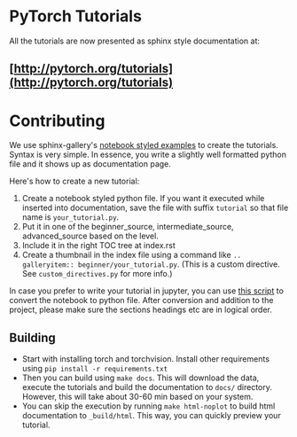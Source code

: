 # PyTorch Tutorials


All the tutorials are now presented as sphinx style documentation at:

## [http://pytorch.org/tutorials](http://pytorch.org/tutorials)



# Contributing

We use sphinx-gallery's [notebook styled examples](https://sphinx-gallery.readthedocs.io/en/latest/tutorials/plot_notebook.html#sphx-glr-tutorials-plot-notebook-py) to create the tutorials. Syntax is very simple. In essence, you write a slightly well formatted python file and it shows up as documentation page.

Here's how to create a new tutorial:
1. Create a notebook styled python file. If you want it executed while inserted into documentation, save the file with suffix `tutorial` so that file name is `your_tutorial.py`.
2. Put it in one of the beginner_source, intermediate_source, advanced_source based on the level.
2. Include it in the right TOC tree at index.rst
3. Create a thumbnail in the index file using a command like `.. galleryitem:: beginner/your_tutorial.py`. (This is a custom directive. See `custom_directives.py` for more info.) 

In case you prefer to write your tutorial in jupyter, you can use [this script](https://gist.github.com/chsasank/7218ca16f8d022e02a9c0deb94a310fe) to convert the notebook to python file. After conversion and addition to the project, please make sure the sections headings etc are in logical order.

## Building

- Start with installing torch and torchvision. Install other requirements using `pip install -r requirements.txt`
- Then you can build using `make docs`. This will download the data, execute the tutorials and build the documentation to `docs/` directory. However, this will take about 30-60 min based on your system. 
- You can skip the execution by running `make html-noplot` to build html documentation to `_build/html`. This way, you can quickly preview your tutorial.
